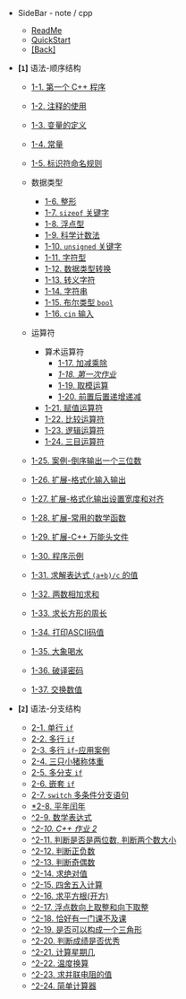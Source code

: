 - SideBar - note / cpp
  - [ReadMe](README.md)
  - [QuickStart](quickstart.md)
  - [[Back]](../)

- **[`1`]** 语法-顺序结构

  - [1-1. 第一个 C++ 程序](1/1.md)
  - [1-2. 注释的使用](1/2.md)
  - [1-3. 变量的定义](1/3.md)
  - [1-4. 常量](1/4.md)
  - [1-5. 标识符命名规则](1/5.md)

  - 数据类型

    - [1-6. 整形](1/6.md)
    - [1-7. `sizeof` 关键字](1/7.md)
    - [1-8. 浮点型](1/8.md)
    - [1-9. 科学计数法](1/9.md)
    - [1-10. `unsigned` 关键字](1/10.md)
    - [1-11. 字符型](1/11.md)
    - [1-12. 数据类型转换](1/12.md)
    - [1-13. 转义字符](1/13.md)
    - [1-14. 字符串](1/14.md)
    - [1-15. 布尔类型 `bool`](1/15.md)
    - [1-16. `cin` 输入](1/16.md)

  - 运算符
    - 算术运算符
      - [1-17. 加减乘除](1/17.md)
      - [*1-18. 第一次作业*](1/18.md)
      - [1-19. 取模运算](1/19.md)
      - [1-20. 前置后置递增递减](1/20.md)
    - [1-21. 赋值运算符](1/21.md)
    - [1-22. 比较运算符](1/22.md)
    - [1-23. 逻辑运算符](1/23.md)
    - [1-24. 三目运算符](1/24.md)

  - [1-25. 案例-倒序输出一个三位数](1/25.md)
  - [1-26. 扩展-格式化输入输出](1/26.md)
  - [1-27. 扩展-格式化输出设置宽度和对齐](1/27.md)
  - [1-28. 扩展-常用的数学函数](1/28.md)
  - [1-29. 扩展-C++ 万能头文件](1/29.md)
  - [1-30. 程序示例](1/30.md)

  - [1-31. 求解表达式 `(a+b)/c` 的值](1/31.md)
  - [1-32. 两数相加求和](1/32.md)
  - [1-33. 求长方形的周长](1/33.md)
  - [1-34. 打印ASCII码值](1/34.md)
  - [1-35. 大象喝水](1/35.md)
  - [1-36. 破译密码](1/36.md)
  - [1-37. 交换数值](1/37.md)

- **[`2`]** 语法-分支结构
  - [2-1. 单行 `if`](2/1.md)
  - [2-2. 多行 `if`](2/2.md)
  - [2-3. 多行 `if`-应用案例](2/3.md)
  - [2-4. 三只小猪称体重](2/4.md)
  - [2-5. 多分支 `if`](2/5.md)
  - [2-6. 嵌套 `if`](2/6.md)
  - [2-7. `switch` 多条件分支语句](2/7.md)
  - [*2-8. 平年闰年](2/8.md)
  - [^2-9. 数学表达式](2/9.md)
  - [^*2-10. C++ 作业 2*](2/10.md)
  - [^2-11. 判断是否是两位数, 判断两个数大小](2/11.md)
  - [^2-12. 判断正负数](2/12.md)
  - [^2-13. 判断奇偶数](2/13.md)
  - [^2-14. 求绝对值](2/14.md)
  - [^2-15. 四舍五入计算](2/15.md)
  - [^2-16. 求平方根(开方)](2/16.md)
  - [^2-17. 浮点数向上取整和向下取整](2/17.md)
  - [^2-18. 恰好有一门课不及课](2/18.md)
  - [^2-19. 是否可以构成一个三角形](2/19.md)
  - [^2-20. 判断成绩是否优秀](2/20.md)
  - [^2-21. 计算星期几](2/21.md)
  - [^2-22. 温度换算](2/22.md)
  - [^2-23. 求并联电阻的值](2/23.md)
  - [^2-24. 简单计算器](2/24.md)
